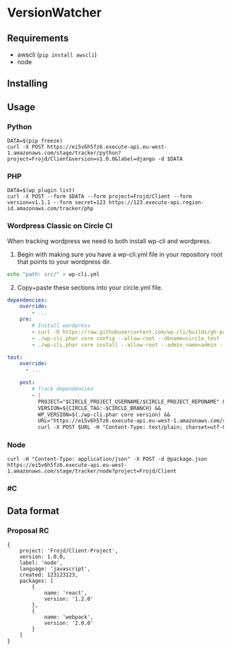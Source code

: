 # VersionWatcher

## Requirements

- awscli (`pip install awscli`)
- node


## Installing

## Usage

### Python

```
DATA=$(pip freeze)
curl -X POST https://ei5v6h5fz6.execute-api.eu-west-1.amazonaws.com/stage/tracker/python?project=Frojd/Client&version=v1.0.0&label=django -d $DATA
```

### PHP

```
DATA=$(wp plugin list)
curl -X POST --form $DATA --form project=Frojd/Client --form version=v1.1.1 --form secret=123 https://123.execute-api.region-id.amazonaws.com/tracker/php
```

### Wordpress Classic on Circle CI

When tracking wordpress we need to both install wp-cli and wordpress.

1. Begin with making sure you have a wp-cli.yml file in your repository root that points to your wordpress dir.

```bash
echo "path: src/" > wp-cli.yml
```

2. Copy+paste these sections into your circle.yml file.

```yml
dependencies:
    override:
        - ...
    pre:
        # Install wordpress
        - curl -O https://raw.githubusercontent.com/wp-cli/builds/gh-pages/phar/wp-cli.phar && chmod +x ./wp-cli.phar
        - ./wp-cli.phar core config --allow-root --dbname=circle_test --dbuser=ubuntu --dbhost=127.0.0.1
        - ./wp-cli.phar core install --allow-root --admin_name=admin --admin_password=admin --admin_email=admin@example.com --url=http://bankomat.se.dev --title=WordPress

test:
    override:
      - ...

    post:
        # Track dependencies
        - |
          PROJECT="$CIRCLE_PROJECT_USERNAME/$CIRCLE_PROJECT_REPONAME" &&
          VERSION=${CIRCLE_TAG:-$CIRCLE_BRANCH} &&
          WP_VERSION=$(./wp-cli.phar core version) &&
          URL="https://ei5v6h5fz6.execute-api.eu-west-1.amazonaws.com/stage/tracker/wp?project=$PROJECT&version=$VERSION&wpversion=$WP_VERSION" &&
          curl -X POST $URL -H "Content-Type: text/plain; charset=utf-8" -d $(./wp-cli.phar plugin list --format=json)
```

### Node

```
curl -H "Content-Type: application/json" -X POST -d @package.json https://ei5v6h5fz6.execute-api.eu-west-1.amazonaws.com/stage/tracker/node?project=Frojd/Client
```

### #C

## Data format

### Proposal RC

```
{
    project: 'Frojd/Client-Project',
    version: 1.0.0,
    label: 'node',
    language: 'javascript',
    created: 123123123,
    packages: [
        {
            name: 'react',
            version: '1.2.0'
        },
        {
            name: 'webpack',
            version: '2.0.0'
        }
    ]
}
```
